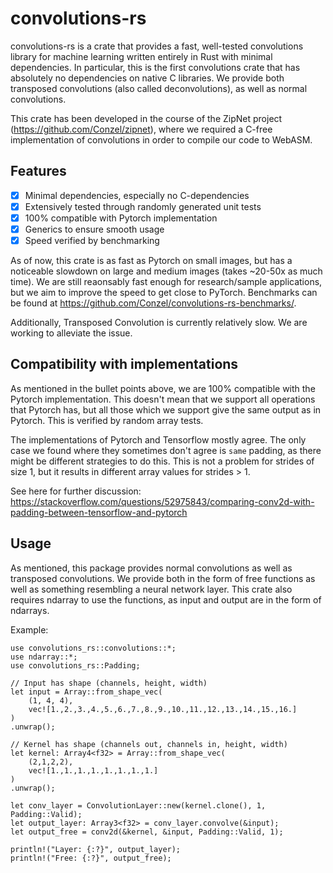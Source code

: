 # convolutions-rs
convolutions-rs is a crate that provides a fast, well-tested convolutions library for machine learning written entirely in Rust with minimal dependencies. In particular, this is the first convolutions crate that has absolutely no dependencies on native C libraries. We provide both transposed convolutions (also called deconvolutions), as well as normal convolutions.

This crate has been developed in the course of the ZipNet project (https://github.com/Conzel/zipnet), where we required a C-free implementation of convolutions in order to compile our code to WebASM.

## Features 
- [x] Minimal dependencies, especially no C-dependencies
- [x] Extensively tested through randomly generated unit tests
- [x] 100% compatible with Pytorch implementation
- [x] Generics to ensure smooth usage
- [x] Speed verified by benchmarking

As of now, this crate is as fast as Pytorch on small images, but has a noticeable slowdown on large and medium images (takes ~20-50x as much time). We are still reaonsably fast enough for research/sample applications, but we aim to improve the speed to get close to PyTorch. Benchmarks can be found at https://github.com/Conzel/convolutions-rs-benchmarks/.

Additionally, Transposed Convolution is currently relatively slow. We are working
to alleviate the issue.

## Compatibility with implementations
As mentioned in the bullet points above, we are 100% compatible with the Pytorch implementation. This doesn't mean that we support all operations that Pytorch has, but all those which we support give the same output as in Pytorch. This is verified
by random array tests. 

The implementations of Pytorch and Tensorflow mostly agree. The only case we found where they sometimes don't agree is `same` padding, as there might be different strategies to do this. This is not a problem for strides of size 1, but it results in different array values for strides > 1. 

See here for further discussion: https://stackoverflow.com/questions/52975843/comparing-conv2d-with-padding-between-tensorflow-and-pytorch

## Usage
As mentioned, this package provides normal convolutions as well as transposed convolutions. We provide both in the form of free functions as well as something resembling a neural network layer. This crate also requires ndarray to use the functions, as input and output are in the form of ndarrays.

Example:
```
use convolutions_rs::convolutions::*;
use ndarray::*;
use convolutions_rs::Padding;

// Input has shape (channels, height, width)
let input = Array::from_shape_vec(
    (1, 4, 4),
    vec![1.,2.,3.,4.,5.,6.,7.,8.,9.,10.,11.,12.,13.,14.,15.,16.]
)
.unwrap();

// Kernel has shape (channels out, channels in, height, width)
let kernel: Array4<f32> = Array::from_shape_vec(
    (2,1,2,2),
    vec![1.,1.,1.,1.,1.,1.,1.,1.]
)
.unwrap();

let conv_layer = ConvolutionLayer::new(kernel.clone(), 1, Padding::Valid);
let output_layer: Array3<f32> = conv_layer.convolve(&input);
let output_free = conv2d(&kernel, &input, Padding::Valid, 1);

println!("Layer: {:?}", output_layer);
println!("Free: {:?}", output_free);
```
